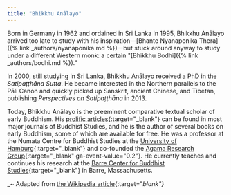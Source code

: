 ```yaml
---
title: "Bhikkhu Anālayo"
---
```


Born in Germany in 1962 and ordained in Sri Lanka in 1995, Bhikkhu Anālayo arrived too late to study with his inspiration—[Bhante Nyanaponika Thera]({% link _authors/nyanaponika.md %})—but stuck around anyway to study under a different Western monk: a certain "[Bhikkhu Bodhi]({% link _authors/bodhi.md %})."

In 2000, still studying in Sri Lanka, Bhikkhu Anālayo received a PhD in the _Satipaṭṭhāna Sutta_. He became interested in the Northern parallels to the Pāli Canon and quickly picked up Sanskrit, ancient Chinese, and Tibetan, publishing _Perspectives on Satipaṭṭhāna_ in 2013.

Today, Bhikkhu Anālayo is the preeminent comparative textual scholar of early Buddhism. His [prolific articles](https://www.buddhistinquiry.org/resources/offerings-analayo/publications/){:target="_blank"} can be found in most major journals of Buddhist Studies, and he is the author of several books on early Buddhism, some of which are available for free. He was a professor at the Numata Centre for Buddhist Studies at the [University of Hamburg](https://www.buddhismuskunde.uni-hamburg.de/fileadmin/pdf/analayo/publications.htm){:target="_blank"} and co-founded the [Āgama Research Group](http://agamaresearch.dila.edu.tw/?page_id=48){:target="_blank" ga-event-value="0.2"}. He currently teaches and continues his research at the [Barre Center for Buddhist Studies](https://www.buddhistinquiry.org/teacher/bhikkhu-analayo/){:target="_blank"} in Barre, Massachusetts.

_~ Adapted from [the Wikipedia article](https://en.wikipedia.org/wiki/Bhikkhu_Analayo){:target="_blank"}_
